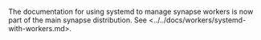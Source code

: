 The documentation for using systemd to manage synapse workers is now part of
the main synapse distribution. See <../../docs/workers/systemd-with-workers.md>.
